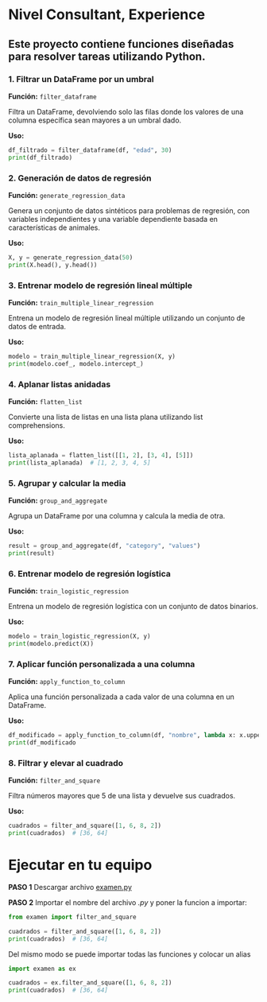 # Nivel Consultant, Experience

Este proyecto contiene funciones diseñadas para resolver tareas utilizando Python.
---


### 1. Filtrar un DataFrame por un umbral
**Función:** `filter_dataframe`

Filtra un DataFrame, devolviendo solo las filas donde los valores de una columna específica sean mayores a un umbral dado.

**Uso:**
```python
df_filtrado = filter_dataframe(df, "edad", 30)
print(df_filtrado)
```


### 2. Generación de datos de regresión
**Función:** `generate_regression_data`

Genera un conjunto de datos sintéticos para problemas de regresión, con variables independientes y una variable dependiente basada en características de animales.

**Uso:**
```python
X, y = generate_regression_data(50)
print(X.head(), y.head())
```

### 3. Entrenar modelo de regresión lineal múltiple
**Función:** `train_multiple_linear_regression`

Entrena un modelo de regresión lineal múltiple utilizando un conjunto de datos de entrada.

**Uso:**
```python
modelo = train_multiple_linear_regression(X, y)
print(modelo.coef_, modelo.intercept_)
```

### 4. Aplanar listas anidadas
**Función:** `flatten_list`

Convierte una lista de listas en una lista plana utilizando list comprehensions.

**Uso:**
```python
lista_aplanada = flatten_list([[1, 2], [3, 4], [5]])
print(lista_aplanada)  # [1, 2, 3, 4, 5]
```

### 5. Agrupar y calcular la media
**Función:** `group_and_aggregate`

Agrupa un DataFrame por una columna y calcula la media de otra.

**Uso:**
```python
result = group_and_aggregate(df, "category", "values")
print(result)
```


### 6. Entrenar modelo de regresión logística
**Función:** `train_logistic_regression`

Entrena un modelo de regresión logística con un conjunto de datos binarios.

**Uso:**
```python
modelo = train_logistic_regression(X, y)
print(modelo.predict(X))
```



### 7. Aplicar función personalizada a una columna
**Función:** `apply_function_to_column`

Aplica una función personalizada a cada valor de una columna en un DataFrame.

**Uso:**
```python
df_modificado = apply_function_to_column(df, "nombre", lambda x: x.upper())
print(df_modificado
```

### 8. Filtrar y elevar al cuadrado
**Función:** `filter_and_square`

Filtra números mayores que 5 de una lista y devuelve sus cuadrados.

**Uso:**
```python
cuadrados = filter_and_square([1, 6, 8, 2])
print(cuadrados)  # [36, 64]
```

# Ejecutar en tu equipo

**PASO 1**
Descargar archivo [examen.py](}https://github.com/MiguelAngel-ht/examen_nivel_intermedio_Miguel_Hernandez/blob/main/examen.py)

**PASO 2**
Importar el nombre del archivo *.py* y poner la funcion a importar:
```python
from examen import filter_and_square

cuadrados = filter_and_square([1, 6, 8, 2])
print(cuadrados)  # [36, 64]
```
Del mismo modo se puede importar todas las funciones y colocar un alias
```python
import examen as ex

cuadrados = ex.filter_and_square([1, 6, 8, 2])
print(cuadrados)  # [36, 64]
```





